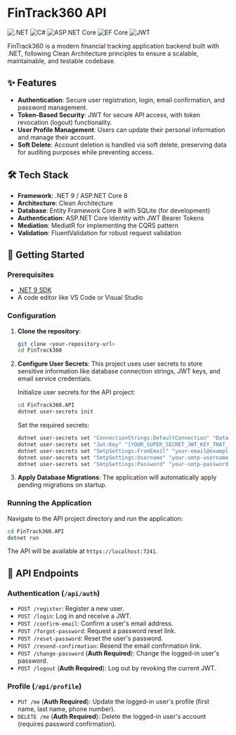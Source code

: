 # FinTrack360 API

![.NET](https://img.shields.io/badge/.NET-9-blueviolet) ![C#](https://img.shields.io/badge/C%23-12-blue) ![ASP.NET Core](https://img.shields.io/badge/ASP.NET%20Core-8-purple) ![EF Core](https://img.shields.io/badge/EF%20Core-8-orange) ![JWT](https://img.shields.io/badge/Authentication-JWT-red)

FinTrack360 is a modern financial tracking application backend built with .NET, following Clean Architecture principles to ensure a scalable, maintainable, and testable codebase.

## ✨ Features

- **Authentication**: Secure user registration, login, email confirmation, and password management.
- **Token-Based Security**: JWT for secure API access, with token revocation (logout) functionality.
- **User Profile Management**: Users can update their personal information and manage their account.
- **Soft Delete**: Account deletion is handled via soft delete, preserving data for auditing purposes while preventing access.

## 🛠️ Tech Stack

- **Framework**: .NET 9 / ASP.NET Core 8
- **Architecture**: Clean Architecture
- **Database**: Entity Framework Core 8 with SQLite (for development)
- **Authentication**: ASP.NET Core Identity with JWT Bearer Tokens
- **Mediation**: MediatR for implementing the CQRS pattern
- **Validation**: FluentValidation for robust request validation

## 🚀 Getting Started

### Prerequisites

- [.NET 9 SDK](https://dotnet.microsoft.com/download/dotnet/9.0)
- A code editor like VS Code or Visual Studio

### Configuration

1.  **Clone the repository**:
    ```bash
    git clone <your-repository-url>
    cd FinTrack360
    ```

2.  **Configure User Secrets**:
    This project uses user secrets to store sensitive information like database connection strings, JWT keys, and email service credentials. 

    Initialize user secrets for the API project:
    ```bash
    cd FinTrack360.API
    dotnet user-secrets init
    ```

    Set the required secrets:
    ```bash
    dotnet user-secrets set "ConnectionStrings:DefaultConnection" "Data Source=../fintrack360.db"
    dotnet user-secrets set "Jwt:Key" "[YOUR_SUPER_SECRET_JWT_KEY_THAT_IS_LONG_ENOUGH]"
    dotnet user-secrets set "SmtpSettings:FromEmail" "your-email@example.com"
    dotnet user-secrets set "SmtpSettings:Username" "your-smtp-username"
    dotnet user-secrets set "SmtpSettings:Password" "your-smtp-password"
    ```

3.  **Apply Database Migrations**:
    The application will automatically apply pending migrations on startup.

### Running the Application

Navigate to the API project directory and run the application:

```bash
cd FinTrack360.API
dotnet run
```

The API will be available at `https://localhost:7241`.

## 📖 API Endpoints

### Authentication (`/api/auth`)

- `POST /register`: Register a new user.
- `POST /login`: Log in and receive a JWT.
- `POST /confirm-email`: Confirm a user's email address.
- `POST /forgot-password`: Request a password reset link.
- `POST /reset-password`: Reset the user's password.
- `POST /resend-confirmation`: Resend the email confirmation link.
- `POST /change-password` (**Auth Required**): Change the logged-in user's password.
- `POST /logout` (**Auth Required**): Log out by revoking the current JWT.

### Profile (`/api/profile`)

- `PUT /me` (**Auth Required**): Update the logged-in user's profile (first name, last name, phone number).
- `DELETE /me` (**Auth Required**): Delete the logged-in user's account (requires password confirmation).